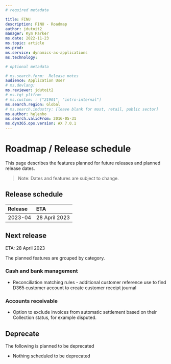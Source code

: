 ```yaml
---
# required metadata

title: FINU
description: FINU - Roadmap
author: jdutoit2
manager: Kym Parker
ms.date: 2022-11-23
ms.topic: article
ms.prod: 
ms.service: dynamics-ax-applications
ms.technology: 

# optional metadata

# ms.search.form:  Release notes
audience: Application User
# ms.devlang: 
ms.reviewer: jdutoit2
# ms.tgt_pltfrm: 
# ms.custom: : ["21901", "intro-internal"]
ms.search.region: Global
# ms.search.industry: [leave blank for most, retail, public sector]
ms.author: helenho
ms.search.validFrom: 2016-05-31
ms.dyn365.ops.version: AX 7.0.1
---
```


# 	Roadmap / Release schedule

This page describes the features planned for future releases and planned release dates.

> Note: Dates and features are subject to change.


## Release schedule

Release			    | ETA
:--			        |:--
2023-04         | 28 April 2023

## Next release
ETA: 28 April 2023

The planned features are grouped by category.

### Cash and bank management
- Reconciliation matching rules - additional customer reference use to find D365 customer account to create customer receipt journal


### Accounts receivable
- Option to exclude invoices from automatic settlement based on their Collection status, for example disputed.

## Deprecate
The following is planned to be deprecated

- Nothing scheduled to be deprecated
